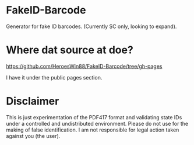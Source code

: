 FakeID-Barcode
==============

Generator for fake ID barcodes. (Currently SC only, looking to expand).

Where dat source at doe?
========================

https://github.com/HeroesWin88/FakeID-Barcode/tree/gh-pages

I have it under the public pages section.

Disclaimer
==========

This is just experimentation of the PDF417 format and validating state IDs under a controlled and undistributed environment. Please do not use for the making of false identification. I am not responsible for legal action taken against you (the user).
